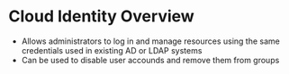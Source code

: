 # Cloud Identity Overview

* Allows administrators to log in and manage resources using the same credentials used in existing AD or LDAP systems
* Can be used to disable user accounds and remove them from groups